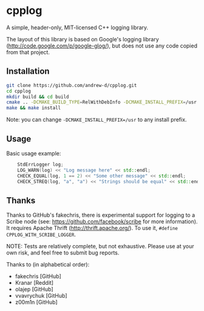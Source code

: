 cpplog
======

A simple, header-only, MIT-licensed C++ logging library.

The layout of this library is based on Google's logging library (http://code.google.com/p/google-glog/), but does not use any code copied from that project.

## Installation

```sh
git clone https://github.com/andrew-d/cpplog.git
cd cpplog
mkdir build && cd build
cmake .. -DCMAKE_BUILD_TYPE=RelWithDebInfo -DCMAKE_INSTALL_PREFIX=/usr
make && make install
```

Note: you can change `-DCMAKE_INSTALL_PREFIX=/usr` to any install prefix.

## Usage

Basic usage example:

```cpp
    StdErrLogger log;
    LOG_WARN(log) << "Log message here" << std::endl;
    CHECK_EQUAL(log, 1 == 2) << "Some other message" << std::endl;
    CHECK_STREQ(log, "a", "a") << "Strings should be equal" << std::endl;
```

## Thanks

Thanks to GitHub's fakechris, there is experimental support for logging to a Scribe node (see: https://github.com/facebook/scribe for more information).  It requires Apache Thrift (http://thrift.apache.org/). To use it, `#define CPPLOG_WITH_SCRIBE_LOGGER`.

NOTE: Tests are relatively complete, but not exhaustive.  Please use at your own risk, and feel free to submit bug reports.

Thanks to (in alphabetical order):
  - fakechris [GitHub]
  - Kranar [Reddit]
  - olajep [GitHub]
  - vvavrychuk [GitHub]
  - z00m1n [GitHub]
